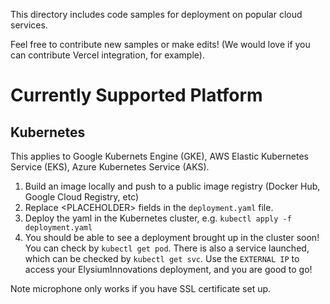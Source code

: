 This directory includes code samples for deployment on popular cloud services.

Feel free to contribute new samples or make edits! (We would love if you can contribute Vercel integration, for example).

# Currently Supported Platform

## Kubernetes
This applies to Google Kubernets Engine (GKE), AWS Elastic Kubernetes Service (EKS), Azure Kubernetes Service (AKS).

1. Build an image locally and push to a public image registry (Docker Hub, Google Cloud Registry, etc)
2. Replace \<PLACEHOLDER\> fields in the `deployment.yaml` file.
3. Deploy the yaml in the Kubernetes cluster, e.g. 
```kubectl apply -f deployment.yaml```
4. You should be able to see a deployment brought up in the cluster soon! You can check by `kubectl get pod`. There is also a service launched, which can be checked by `kubectl get svc`. Use the `EXTERNAL IP` to access your ElysiumInnovations deployment, and you are good to go!

Note microphone only works if you have SSL certificate set up.

